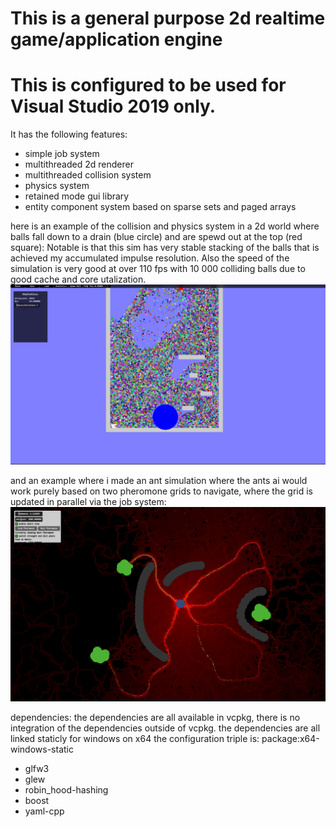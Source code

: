 # This is a general purpose 2d realtime game/application engine
# This is configured to be used for Visual Studio 2019 only. 

It has the following features:
* simple job system
* multithreaded 2d renderer
* multithreaded collision system 
* physics system
* retained mode gui library
* entity component system based on sparse sets and paged arrays

here is an example of the collision and physics system in a 2d world where balls fall down to a drain (blue circle) and are spewd out at the top (red square):
Notable is that this sim has very stable stacking of the balls that is achieved my accumulated impulse resolution. Also the speed of the simulation is very good at over 110 fps with 10 000 colliding balls due to good cache and core utalization.
![](assets/Balls.png)

and an example where i made an ant simulation where the ants ai would work purely based on two pheromone grids to navigate, where the grid is updated in parallel via the job system:
![](assets/antsim.png)


dependencies:
the dependencies are all available in vcpkg, there is no integration of the dependencies outside of vcpkg.
the dependencies are all linked staticly for windows on x64
the configuration triple is: package:x64-windows-static
  * glfw3
  * glew
  * robin_hood-hashing
  * boost
  * yaml-cpp
